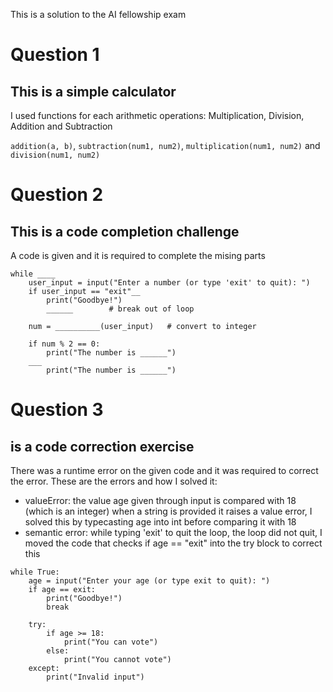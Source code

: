 This is a solution to the AI fellowship exam

# Question 1
## This is a simple calculator
I used functions for each arithmetic operations: Multiplication, Division, Addition and Subtraction

```addition(a, b)```, ```subtraction(num1, num2)```, ```multiplication(num1, num2)``` and ```division(num1, num2)```

# Question 2
##  This is a code completion challenge
A code is given and it is required to complete the mising parts
```
while ____
    user_input = input("Enter a number (or type 'exit' to quit): ")
    if user_input == "exit"__
        print("Goodbye!")
        ______        # break out of loop
    
    num = __________(user_input)   # convert to integer
    
    if num % 2 == 0:
        print("The number is ______")
    ___
        print("The number is ______")
```

# Question 3
## is a code correction exercise
There was a runtime error on the given code and it was required to correct the error.
These are the errors and how I solved it:
- valueError: the value age given through input is compared with 18 (which is an integer) when a string is provided it raises a value error, I solved this by typecasting age into int before comparing it with 18
- semantic error: while typing 'exit' to quit the loop, the loop did not quit, I moved the code that checks if age == "exit" into the try block to correct this

```
while True:
    age = input("Enter your age (or type exit to quit): ")
    if age == exit:
        print("Goodbye!")
        break
    
    try:
        if age >= 18:
            print("You can vote")
        else:
            print("You cannot vote")
    except:
        print("Invalid input")
```